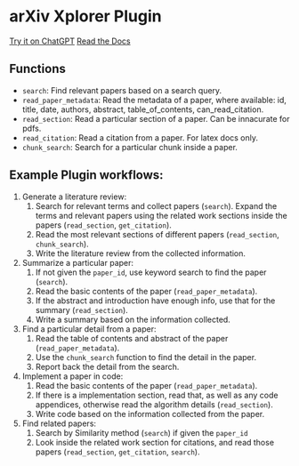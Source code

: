 # arXiv Xplorer Plugin

[Try it on ChatGPT](https://chat.openai.com/g/g-WeT9tE7SR-arxiv-xplorer)
[Read the Docs](https://arxivxplorer.com/plugin/)

## Functions

- `search`: Find relevant papers based on a search query.
- `read_paper_metadata`: Read the metadata of a paper, where available: id, title, date, authors, abstract, table_of_contents, can_read_citation.
- `read_section`: Read a particular section of a paper. Can be innacurate for pdfs.
- `read_citation`: Read a citation from a paper. For latex docs only.
- `chunk_search`: Search for a particular chunk inside a paper.


## Example Plugin workflows:

1. Generate a literature review:
   1. Search for relevant terms and collect papers (`search`). Expand the terms and relevant papers using the related work sections inside the papers (`read_section`, `get_citation`).
   2. Read the most relevant sections of different papers (`read_section`, `chunk_search`).
   3. Write the literature review from the collected information.
2. Summarize a particular paper:
   1. If not given the `paper_id`, use keyword search to find the paper (`search`).
   2. Read the basic contents of the paper (`read_paper_metadata`).
   3. If the abstract and introduction have enough info, use that for the summary (`read_section`).
   4. Write a summary based on the information collected.
3. Find a particular detail from a paper:
   1. Read the table of contents and abstract of the paper (`read_paper_metadata`).
   2. Use the `chunk_search` function to find the detail in the paper.
   3. Report back the detail from the search.
4. Implement a paper in code:
   1. Read the basic contents of the paper (`read_paper_metadata`).
   2. If there is a implementation section, read that, as well as any code appendices, otherwise read the algorithm details (`read_section`).
   3. Write code based on the information collected from the paper.
5. Find related papers:
   1. Search by Similarity method (`search`) if given the `paper_id`
   2. Look inside the related work section for citations, and read those papers (`read_section`, `get_citation`, `search`).
